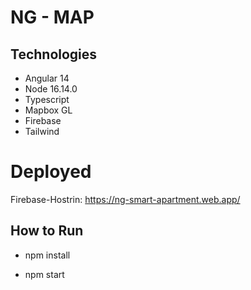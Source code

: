 
# NG - MAP

## Technologies

- Angular 14
- Node 16.14.0
- Typescript
- Mapbox GL
- Firebase 
- Tailwind

# Deployed
Firebase-Hostrin: https://ng-smart-apartment.web.app/

## How to Run

- npm install

- npm start